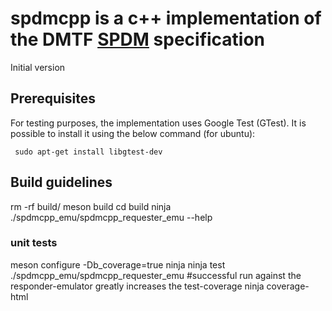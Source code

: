 # spdmcpp is a c++ implementation of the DMTF [SPDM](https://www.dmtf.org/standards/pmci) specification

Initial version

## Prerequisites

For testing purposes, the implementation uses Google Test (GTest). It is possible to install it using the below command (for ubuntu):

     sudo apt-get install libgtest-dev

## Build guidelines

rm -rf build/
meson build
cd build
ninja
./spdmcpp_emu/spdmcpp_requester_emu --help

### unit tests

meson configure -Db_coverage=true
ninja
ninja test
./spdmcpp_emu/spdmcpp_requester_emu #successful run against the responder-emulator greatly increases the test-coverage
ninja coverage-html
